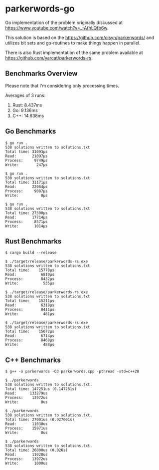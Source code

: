 # parkerwords-go

Go implementation of the problem originally discussed at https://www.youtube.com/watch?v=_-AfhLQfb6w.

This solution is based on the https://github.com/oisyn/parkerwords/ and utilizes
bit sets and go-routines to make things happen in parallel.

There is also Rust implementation of the same problem available at https://github.com/yarcat/parkerwords-rs.

## Benchmarks Overview

Please note that I'm considering only processing times. 

Averages of 3 runs:

1) Rust: 8.437ms
2) Go: 9.136ms
3) C++: 14.638ms

## Go Benchmarks

```
$ go run .
538 solutions written to solutions.txt
Total time: 31093µs
Read:       21097µs
Process:     9749µs
Write:        247µs

$ go run .
538 solutions written to solutions.txt
Total time: 31171µs
Read:       22084µs
Process:     9087µs
Write:          0µs

$ go run .
538 solutions written to solutions.txt
Total time: 27300µs
Read:       17714µs
Process:     8571µs
Write:       1014µs
```

## Rust Benchmarks

```
$ cargo build --release

$ ./target/release/parkerwords-rs.exe
538 solutions written to solutions.txt
Total time:    15778µs
Read:           6810µs
Process:        8432µs
Write:           535µs

$ ./target/release/parkerwords-rs.exe
538 solutions written to solutions.txt
Total time:    15211µs
Read:           6318µs
Process:        8411µs
Write:           481µs

$ ./target/release/parkerwords-rs.exe
538 solutions written to solutions.txt
Total time:    15672µs
Read:           6714µs
Process:        8468µs
Write:           488µs
```

## C++ Benchmarks

```
$ g++ -o parkerwords -O3 parkerwords.cpp -pthread -std=c++20

$ ./parkerwords
538 solutions written to solutions.txt.
Total time: 147251us (0.147251s)
Read:      133279us
Process:    13972us
Write:          0us

$ ./parkerwords
538 solutions written to solutions.txt.
Total time: 27001us (0.027001s)
Read:       11030us
Process:    15971us
Write:          0us

$ ./parkerwords
538 solutions written to solutions.txt.
Total time: 26000us (0.026s)
Read:       11028us
Process:    13972us
Write:       1000us
```
